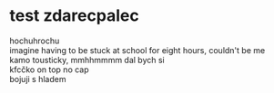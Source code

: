 # test zdarecpalec
hochuhrochu<br>
imagine having to be stuck at school for eight hours, couldn't be me<br>
kamo tousticky, mmhhmmmm dal bych si<br>
kfcčko on top no cap<br>
bojuji s hladem